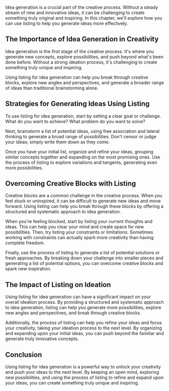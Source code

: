 
Idea generation is a crucial part of the creative process. Without a steady stream of new and innovative ideas, it can be challenging to create something truly original and inspiring. In this chapter, we'll explore how you can use listing to help you generate ideas more effectively.

The Importance of Idea Generation in Creativity
-----------------------------------------------

Idea generation is the first stage of the creative process. It's where you generate new concepts, explore possibilities, and push beyond what's been done before. Without a strong ideation process, it's challenging to create something truly unique and inspiring.

Using listing for idea generation can help you break through creative blocks, explore new angles and perspectives, and generate a broader range of ideas than traditional brainstorming alone.

Strategies for Generating Ideas Using Listing
---------------------------------------------

To use listing for idea generation, start by setting a clear goal or challenge. What do you want to achieve? What problem do you want to solve?

Next, brainstorm a list of potential ideas, using free association and lateral thinking to generate a broad range of possibilities. Don't censor or judge your ideas; simply write them down as they come.

Once you have your initial list, organize and refine your ideas, grouping similar concepts together and expanding on the most promising ones. Use the process of listing to explore variations and tangents, generating even more possibilities.

Overcoming Creative Blocks with Listing
---------------------------------------

Creative blocks are a common challenge in the creative process. When you feel stuck or uninspired, it can be difficult to generate new ideas and move forward. Using listing can help you break through these blocks by offering a structured and systematic approach to idea generation.

When you're feeling blocked, start by listing your current thoughts and ideas. This can help you clear your mind and create space for new possibilities. Then, try listing your constraints or limitations. Sometimes working with constraints can actually spark more creativity than having complete freedom.

Finally, use the process of listing to generate a list of potential solutions or fresh approaches. By breaking down your challenge into smaller pieces and generating a list of potential options, you can overcome creative blocks and spark new inspiration.

The Impact of Listing on Ideation
---------------------------------

Using listing for idea generation can have a significant impact on your overall ideation process. By providing a structured and systematic approach to idea generation, listing can help you generate more possibilities, explore new angles and perspectives, and break through creative blocks.

Additionally, the process of listing can help you refine your ideas and focus your creativity, taking your ideation process to the next level. By organizing and expanding upon your initial ideas, you can push beyond the familiar and generate truly innovative concepts.

Conclusion
----------

Using listing for idea generation is a powerful way to unlock your creativity and push your ideas to the next level. By keeping an open mind, exploring new possibilities, and using the process of listing to refine and expand upon your ideas, you can create something truly unique and inspiring.
